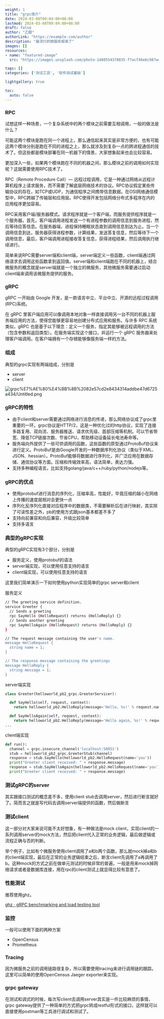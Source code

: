 ```yaml
---
weight: 1
title: "grpc简介"
date: 2024-03-08T09:04:00+08:00
lastmod: 2024-03-08T09:04:00+08:00
draft: false
author: "乙醇"
authorLink: "https://example.com/author"
description: "最流行的微服务框架了"
images: []
resources:
- name: "featured-image"
  src: "https://images.unsplash.com/photo-1488554378835-f7acf46e6c98?w=300"

tags: []
categories: ['测试工具', '软件测试基础']

lightgallery: true

toc:
  auto: false
---
```


### RPC

试想这样一种场景，一个复杂系统中的两个模块之前需要互相调用，一般的做法是什么？

可能这两个模块是跑在同一个进程上，那么通信起来其实是非常方便的，也有可能这两个模块分别是跑在不同的进程之上，那么就涉及到复杂一点的跨进程通信的技术了。但这些都是模块部署在同一机器下的情景，大家想象起来也会比较容易。

更加深入一些，如果两个模块跑在不同的机器之间，那么模块之前的调用如何实现呢？这就需要使用RPC技术了。

RPC（Remote Procedure Call）— 远程过程调用，它是一种通过网络从远程计算机程序上请求服务，而不需要了解底层网络技术的协议。RPC协议假定某些传输协议的存在，如TCP或UDP，为通信程序之间携带信息数据。在OSI网络通信模型中，RPC跨越了传输层和应用层。RPC使得开发包括网络分布式多程序在内的应用程序更加容易。

RPC采用客户端/服务器模式。请求程序就是一个客户端，而服务提供程序就是一个服务器。首先，客户端调用进程发送一个有进程参数的调用信息到服务进程，然后等待应答信息。在服务器端，进程保持睡眠状态直到调用信息到达为止。当一个调用信息到达，服务器获得进程参数，计算结果，发送答复信息，然后等待下一个调用信息，最后，客户端调用进程接收答复信息，获得进程结果，然后调用执行继续进行。

简单来说RPC需要server端和client端，server端定义一些函数，client端通过网络请求去调用这些函数拿到返回值。server端和client端跑在不同的机器上，结合微服务的概念就是server端就是一个独立的微服务，其他微服务需要通过启动client端来调用该微服务提供的服务。

### gRPC

gRPC 一开始由 Google 开发，是一款语言中立、平台中立、开源的远程过程调用(RPC)系统。

在 gRPC 里客户端应用可以像调用本地对象一样直接调用另一台不同的机器上服务端应用的方法，使得您能够更容易地创建分布式应用和服务。与许多 RPC 系统类似，gRPC 也是基于以下理念：定义一个服务，指定其能够被远程调用的方法（包含参数和返回类型）。在服务端实现这个接口，并运行一个 gRPC 服务器来处理客户端调用。在客户端拥有一个存根能够像服务端一样的方法。

### 组成

典型的grpc实现有两端组成，分别是

- server
- client

![grpc%E7%AE%80%E4%BB%8B%2082e57cd2e8434314addbe47d6725a434/Untitled.png](grpc%E7%AE%80%E4%BB%8B%2082e57cd2e8434314addbe47d6725a434/Untitled.png)

### gRPC的特性

- 由于client和server需要通过网络进行消息的传递，那么网络协议成了grpc里重要的一环。grpc协议是HTTP/2，这是一种优化过的http协议，实现了连接多路复用、双向流、服务器推送、请求优先级、首部压缩等机制。可以节省带宽、降低TCP链接次数、节省CPU，帮助移动设备延长电池寿命等。
- 服务端向外提供了一些可供调用的函数，这些函数的原型通过ProtoBuf协议来进行定义。ProtoBuf是由Google开发的一种数据序列化协议（类似于XML、JSON、hessian）。ProtoBuf能够将数据进行序列化，并广泛应用在数据存储、通信协议等方面。压缩和传输效率高，语法简单，表达力强。
- 支持多种编程语言。比如支持golang/java/c++/ruby/python/nodejs等。

### gRPC的优点

- 使用protobuf进行消息的序列化，压缩率高，性能好，毕竟压缩的越小在网络上传播的速度就相对会更快一点
- 序列化反序列化直接对应程序中的数据类，不需要解析后在进行映射，其实除了可读性差之外，pb的使用方式跟json基本都差不多了
- 支持向前兼容和向后兼容，升级比较简单
- 支持多语言

### 典型的gRPC实现

典型的gRPC实现有3个部分，分别是

- 服务定义，使用protobuf的语法
- server端实现，可以使用任意支持的语言
- client端实现，可以使用任意支持的语言

这里我们简单演示一下如何使用python实现简单的grpc server和client

服务定义

```bash
// The greeting service definition.
service Greeter {
  // Sends a greeting
  rpc SayHello (HelloRequest) returns (HelloReply) {}
  // Sends another greeting
  rpc SayHelloAgain (HelloRequest) returns (HelloReply) {}
}

// The request message containing the user's name.
message HelloRequest {
  string name = 1;
}

// The response message containing the greetings
message HelloReply {
  string message = 1;
}

```

server端实现

```python
class Greeter(helloworld_pb2_grpc.GreeterServicer):

  def SayHello(self, request, context):
    return helloworld_pb2.HelloReply(message='Hello, %s!' % request.name)

  def SayHelloAgain(self, request, context):
    return helloworld_pb2.HelloReply(message='Hello again, %s!' % request.name)
...
```

client端实现

```python
def run():
  channel = grpc.insecure_channel('localhost:50051')
  stub = helloworld_pb2_grpc.GreeterStub(channel)
  response = stub.SayHello(helloworld_pb2.HelloRequest(name='you'))
  print("Greeter client received: " + response.message)
  response = stub.SayHelloAgain(helloworld_pb2.HelloRequest(name='you'))
  print("Greeter client received: " + response.message)
```

### 测试gRPC的server

其实跟接口测试的概念差不多，使用client stub去调用server，然后进行断言就好了。简而言之就是写代码去调用server端提供的函数，然后做断言

### 测试client

这一部分对大家来说可能不太好想象，有一种做法是mock client，实现client的一系列调用server的mock方法，然后把client代入正常的业务逻辑，最后做逻辑或流程正确与否的判断。

举个例子，比如有个微服务使用client调用了a和b两个函数，那么就mock掉a和b的client端实现，最后在正常的业务逻辑结束之后，断言client先调用了a再调用了b。这种mock的方式之前在做单元测试的时候非常的普遍，一般是用来mock掉网络请求或者是数据库连接，用在rpc的client测试上就显得比较有意思了。

### 性能测试

推荐使用ghz。

[ghz · gRPC benchmarking and load testing tool](https://ghz.sh)

### 监控

一般可以使用下面的两种方案

- OpenCensus
- Prometheus

### Tracing

因为微服务之前的调用链路很复杂，所以需要使用tracing来进行调用链的跟踪。这里可以简单的使用OpenCensus Jaeger exporter来实现。

### grpc gateway

在测试和调式的时候，每次写client去调用server其实是一件比较麻烦的事情，grpc gateway提供了一种简单的方式把grpc转成restful形式的接口，这样就可以直接使用postman等工具进行调试和测试了。